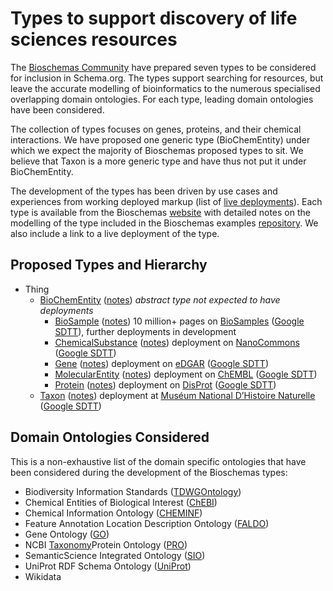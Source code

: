 # Types to support discovery of life sciences resources

The [Bioschemas Community](https://bioschemas.org/) have prepared seven types to be considered for inclusion in Schema.org. The types support searching for resources, but leave the accurate modelling of bioinformatics to the numerous specialised overlapping domain ontologies. For each type, leading domain ontologies have been considered.

The collection of types focuses on genes, proteins, and their chemical interactions. We have proposed one generic type (BioChemEntity) under which we expect the majority of Bioschemas proposed types to sit. We believe that Taxon is a more generic type and have thus not put it under BioChemEntity.

The development of the types has been driven by use cases and experiences from working deployed markup (list of [live deployments](https://bioschemas.org/liveDeploys/)). Each type is available from the Bioschemas [website](https://bioschemas.org/types/) with detailed notes on the modelling of the type included in the Bioschemas examples [repository](https://github.com/BioSchemas/specifications/tree/master/BioschemasRelease1_Notes). We also include a link to a live deployment of the type.

## Proposed Types and Hierarchy

- Thing
  - [BioChemEntity](https://bioschemas.org/BioChemEntity) ([notes](BioChemEntityCodingNotes.md)) *abstract type not expected to have deployments* 
    - [BioSample](https://bioschemas.org/BioSample) ([notes](BioSampleCodingNotes.md)) 10 million+ pages on [BioSamples](https://www.ebi.ac.uk/biosamples/samples/SAMEA491372) ([Google SDTT](https://search.google.com/structured-data/testing-tool#url=https%3A%2F%2Fwww.ebi.ac.uk%2Fbiosamples%2Fsamples%2FSAMEA491372)), further deployments in development
    - [ChemicalSubstance](https://bioschemas.org/ChemicalSubstance) ([notes](ChemicalSubstanceCodingNotes.md)) deployment on [NanoCommons](https://www.nanocommons.eu/) ([Google SDTT](https://search.google.com/structured-data/testing-tool?url=https://nanocommons.github.io/specifications/jrc/))
    - [Gene](https://bioschemas.org/Gene) ([notes](GeneCodingNotes.md)) deployment on [eDGAR](http://edgar.biocomp.unibo.it/cgi-bin/gene_disease_db/gene.py?gene=A2M) ([Google SDTT](https://search.google.com/structured-data/testing-tool?url=http://edgar.biocomp.unibo.it/cgi-bin/gene_disease_db/gene.py?gene=A2M))
    - [MolecularEntity](https://bioschemas.org/MolecularEntity) ([notes](MolecularEntityCodingNotes.md)) deployment on [ChEMBL](https://www.ebi.ac.uk/chembl/compound_report_card/CHEMBL59/) ([Google SDTT](https://search.google.com/structured-data/testing-tool#url=https%3A%2F%2Fwww.ebi.ac.uk%2Fchembl%2Fbeta%2Fcompound_report_card%2FCHEMBL59%2F))
    - [Protein](https://bioschemas.org/Protein) ([notes](ProteinCodingNotes.md)) deployment on [DisProt](https://www.disprot.org/DP00086) ([Google SDTT](https://search.google.com/structured-data/testing-tool?url=https://www.disprot.org/DP00086))
  - [Taxon](https://bioschemas.org/Taxon) ([notes](TaxonCodingNotes.md)) deployment at [Muséum National D’Histoire Naturelle](https://inpn.mnhn.fr/espece/cd_nom/60878/) ([Google SDTT](https://search.google.com/structured-data/testing-tool?url=https://inpn.mnhn.fr/espece/cd_nom/60878/))

## Domain Ontologies Considered

This is a non-exhaustive list of the domain specific ontologies that have been considered during the development of the Bioschemas types:

- Biodiversity Information Standards ([TDWGOntology](https://github.com/tdwg/ontology))
- Chemical Entities of Biological Interest ([ChEBI](https://www.ebi.ac.uk/chebi/))
- Chemical Information Ontology ([CHEMINF](http://semanticchemistry.github.io/semanticchemistry/))
- Feature Annotation Location Description Ontology ([FALDO](https://github.com/OBF/FALDO))
- Gene Ontology ([GO](http://geneontology.org/))
- NCBI [Taxonomy](https://www.ncbi.nlm.nih.gov/taxonomy)Protein Ontology ([PRO](https://proconsortium.org/))
- SemanticScience Integrated Ontology ([SIO](http://sio.semanticscience.org/))
- UniProt RDF Schema Ontology ([UniProt](https://www.uniprot.org/core/))
- Wikidata
